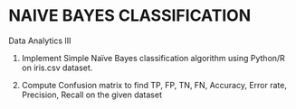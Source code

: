 # NAIVE BAYES CLASSIFICATION
Data Analytics III

1. Implement Simple Naïve Bayes classification algorithm using
Python/R on iris.csv dataset.

2. Compute Confusion matrix to find TP, FP, TN, FN,
Accuracy, Error rate, Precision,
Recall on the given dataset
